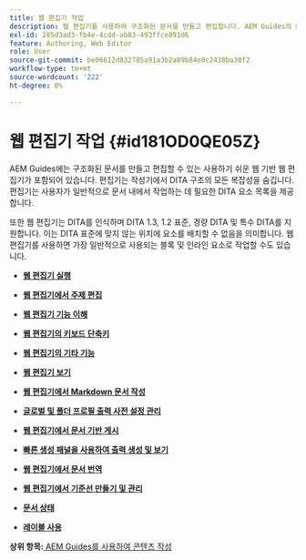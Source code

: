 ```yaml
---
title: 웹 편집기 작업
description: 웹 편집기를 사용하여 구조화된 문서를 만들고 편집합니다. AEM Guides의 DITA 표준에 따라 웹 편집기로 작업하는 방법을 알아봅니다.
exl-id: 285d3ad3-fb4e-4cdd-ab83-493ffce891d6
feature: Authoring, Web Editor
role: User
source-git-commit: be06612d832785a91a3b2a89b84e0c2438ba30f2
workflow-type: tm+mt
source-wordcount: '222'
ht-degree: 0%

---
```


# 웹 편집기 작업 {#id181OD0QE05Z}

AEM Guides에는 구조화된 문서를 만들고 편집할 수 있는 사용하기 쉬운 웹 기반 웹 편집기가 포함되어 있습니다. 편집기는 작성기에서 DITA 구조의 모든 복잡성을 숨깁니다. 편집기는 사용자가 일반적으로 문서 내에서 작업하는 데 필요한 DITA 요소 목록을 제공합니다.

또한 웹 편집기는 DITA를 인식하며 DITA 1.3, 1.2 표준, 경량 DITA 및 특수 DITA를 지원합니다. 이는 DITA 표준에 맞지 않는 위치에 요소를 배치할 수 없음을 의미합니다. 웹 편집기를 사용하면 가장 일반적으로 사용되는 블록 및 인라인 요소로 작업할 수도 있습니다.

- **[웹 편집기 실행](web-editor-launch-editor.md)**

- **[웹 편집기에서 주제 편집](web-editor-edit-topics.md)**

- **[웹 편집기 기능 이해](web-editor-features.md)**

- **[웹 편집기의 키보드 단축키](web-editor-keyboard-shortcuts.md)**

- **[웹 편집기의 기타 기능](web-editor-other-features.md)**

- **[웹 편집기 보기](web-editor-views.md)**

- **[웹 편집기에서 Markdown 문서 작성](web-editor-markdown-topic.md)**

- **[글로벌 및 폴더 프로필 출력 사전 설정 관리](web-editor-manage-output-presets.md)**

- **[웹 편집기에서 문서 기반 게시](web-editor-article-publishing.md)**

- **[빠른 생성 패널을 사용하여 출력 생성 및 보기](web-editor-quick-generate-panel.md)**

- **[웹 편집기에서 문서 번역](translate-documents-web-editor.md)**

- **[웹 편집기에서 기준선 만들기 및 관리](web-editor-baseline.md)**

- **[문서 상태](web-editor-document-states.md)**

- **[레이블 사용](web-editor-use-label.md)**


**상위 항목:**[ AEM Guides를 사용하여 콘텐츠 작성](authoring-content-xml-doc.md)
